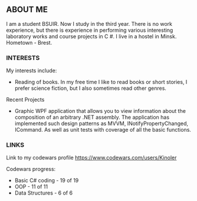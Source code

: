 ## ABOUT ME

I am a student BSUIR. Now I study in the third year. There is no work experience, but there is experience in performing various interesting laboratory works and course projects in C #. I live in a hostel in Minsk. Hometown - Brest.

### INTERESTS

My interests include:
- Reading of books. In my free time I like to read books or short stories, I prefer science fiction, but I also sometimes read other genres.

Recent Projects
- Graphic WPF application that allows you to view information about the composition of an arbitrary .NET assembly. The application has implemented such design patterns as MVVM, INotifyPropertyChanged, ICommand. As well as unit tests with coverage of all the basic functions.

### LINKS

Link to my codewars profile
https://www.codewars.com/users/Kinoler

Codewars progress:
- Basic C# coding - 19 of 19
- OOP - 11 of 11
- Data Structures - 6 of 6

